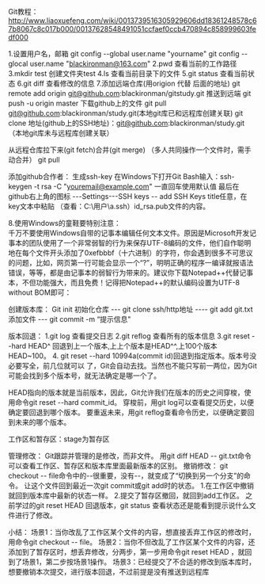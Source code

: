 Git教程：
http://www.liaoxuefeng.com/wiki/0013739516305929606dd18361248578c67b8067c8c017b000/00137628548491051ccfaef0ccb470894c858999603fedf000

1.设置用户名，邮箱
git config --global user.name "yourname"
git config --glocal user.name "blackironman@163.com"
2.pwd 查看当前的工作路径
3.mkdir test 创建文件夹test
4.ls 查看当前目录下的文件
5.git status 查看当前状态
6.git diff 查看修改的信息
7.添加远端仓库(用origion 代替 后面的地址)
git remote add origin git@github.com:blackironman/gitstudy.git
推送到远端
git push -u origin master
下载github上的文件
git pull git@github.com:blackironman/study.git(本地git库已和远程库创建关联)
git clone 地址(github上的SSH地址)：git@github.com:blackironman/study.git（本地git库未与远程库创建关联）

从远程仓库拉下来(git fetch)合并(git merge)
（多人共同操作一个文件时，需手动合并）
git pull
	
添加github合作者：
生成ssh-key 
在Windows下打开Git Bash输入：ssh-keygen -t rsa -C "youremail@example.com"  一直回车使用默认值
最后在github右上角的图标 ---Settings---SSH keys -- add SSH Keys title任意，在key文本中粘贴 （查看：C:\用户\a\.ssh）id_rsa.pub文件的内容。

8.使用Windows的童鞋要特别注意：	
千万不要使用Windows自带的记事本编辑任何文本文件。原因是Microsoft开发记事本的团队使用了一个非常弱智的行为来保存UTF-8编码的文件，他们自作聪明地在每个文件开头添加了0xefbbbf（十六进制）的字符，你会遇到很多不可思议的问题，比如，网页第一行可能会显示一个“?”，明明正确的程序一编译就报语法错误，等等，都是由记事本的弱智行为带来的。建议你下载Notepad++代替记事本，不但功能强大，而且免费！记得把Notepad++的默认编码设置为UTF-8 without BOM即可：

创建版本库：
Git init 初始化仓库 --- git clone ssh/http地址 ----  git add  git.txt添加文件 --- git commit -m “提示信息"

版本回退：
1.git log 查看提交日志
2.git reflog 查看所有的版本信息
3.git reset --hard HEAD^ 回退到上一个版本,上上个版本是HEAD^^,上100个版本HEAD~100。
4. git reset --hard 10994a(commit id)回退到指定版本。版本号没必要写全，前几位就可以
了，Git会自动去找。当然也不能只写前一两位，因为Git可能会找到多个版本号，就无法确定是哪一个了。

HEAD指向的版本就是当前版本，因此，Git允许我们在版本的历史之间穿梭，使用命令git reset --hard commit_id。
穿梭前，用git log可以查看提交历史，以便确定要回退到哪个版本。
要重返未来，用git reflog查看命令历史，以便确定要回到未来的哪个版本。

工作区和暂存区：stage为暂存区


管理修改：
Git跟踪并管理的是修改，而非文件。
用git diff HEAD -- git.txt命令可以查看工作区、暂存区和版本库里面最新版本的区别。
撤销修改：
git checkout -- file命令中的--很重要，没有--，就变成了“切换到另一个分支”的命令。
让这个文件回到最近一次git commit或git add时的状态。
1.在工作区中撤销就回到版本库中最新的状态一样。
2.提交了暂存区撤回，就回到add工作区。
   之前学过的git reset HEAD <file> 回退版本，git status 查看状态还是能看到提示说什么文件进行了修改。

小结：
场景1：当你改乱了工作区某个文件的内容，想直接丢弃工作区的修改时，用命令git checkout -- file。
场景2：当你不但改乱了工作区某个文件的内容，还添加到了暂存区时，想丢弃修改，分两步，第一步用命令git reset HEAD <file>，就回到了场景1，第二步按场景1操作。
场景3：已经提交了不合适的修改到版本库时，想要撤销本次提交，进行版本回退，不过前提是没有推送到远程库



